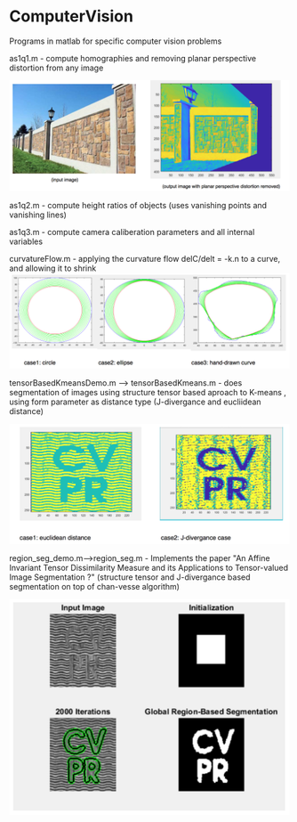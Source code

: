 # ComputerVision

Programs in matlab for specific computer vision problems

as1q1.m - compute homographies and removing planar perspective distortion from any image

![alt text](outputImages/ppd.png "planar perspective dist removal")

as1q2.m - compute height ratios of objects (uses vanishing points and vanishing lines)

as1q3.m - compute camera caliberation parameters and all internal variables

curvatureFlow.m - applying the curvature flow delC/delt = -k.n to a curve, and allowing it to shrink
![alt text](outputImages/curveEvolution.png "Curve Evolution")

tensorBasedKmeansDemo.m --> tensorBasedKmeans.m - does segmentation of images using structure tensor based aproach to K-means , using form parameter as distance type (J-divergance and eucliidean distance) 

![alt text](outputImages/kmeans.png "structure Tensor based K-means output")

region_seg_demo.m-->region_seg.m - Implements the paper "An Affine Invariant Tensor Dissimilarity Measure and its Applications to Tensor-valued Image Segmentation ?" (structure tensor and J-divergance based segmentation on top of chan-vesse algorithm)

![alt text](outputImages/TensorBasedChanVesse.png "structure Tensor based chan vesse output")

